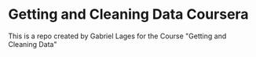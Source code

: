 # Getting and Cleaning Data Coursera
This is a repo created by Gabriel Lages for the Course "Getting and Cleaning Data"

